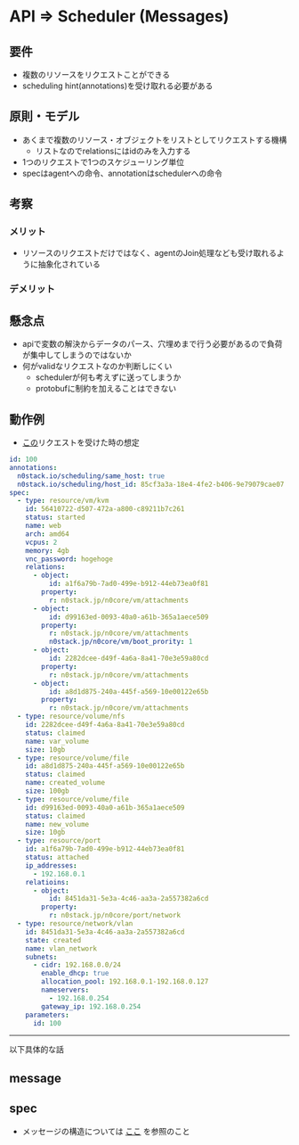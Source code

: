 # API => Scheduler (Messages)

## 要件

- 複数のリソースをリクエストことができる
- scheduling hint(annotations)を受け取れる必要がある

## 原則・モデル

- あくまで複数のリソース・オブジェクトをリストとしてリクエストする機構
  - リストなのでrelationsにはidのみを入力する
- 1つのリクエストで1つのスケジューリング単位
- specはagentへの命令、annotationはschedulerへの命令

## 考察

### メリット

- リソースのリクエストだけではなく、agentのJoin処理なども受け取れるように抽象化されている

### デメリット

## 懸念点

- apiで変数の解決からデータのパース、穴埋めまで行う必要があるので負荷が集中してしまうのではないか
- 何がvalidなリクエストなのか判断しにくい
    - schedulerが何も考えずに送ってしまうか
    - protobufに制約を加えることはできない

## 動作例

- [この](client2api.md)リクエストを受けた時の想定

```yaml
id: 100
annotations:
  n0stack.io/scheduling/same_host: true
  n0stack.io/scheduling/host_id: 85cf3a3a-18e4-4fe2-b406-9e79079cae07
spec:
  - type: resource/vm/kvm
    id: 56410722-d507-472a-a800-c89211b7c261
    status: started
    name: web
    arch: amd64
    vcpus: 2
    memory: 4gb
    vnc_password: hogehoge
    relations:
      - object:
          id: a1f6a79b-7ad0-499e-b912-44eb73ea0f81
        property:
          r: n0stack.jp/n0core/vm/attachments
      - object:
          id: d99163ed-0093-40a0-a61b-365a1aece509
        property:
          r: n0stack.jp/n0core/vm/attachments
          n0stack.jp/n0core/vm/boot_prority: 1
      - object:
          id: 2282dcee-d49f-4a6a-8a41-70e3e59a80cd
        property:
          r: n0stack.jp/n0core/vm/attachments
      - object:
          id: a8d1d875-240a-445f-a569-10e00122e65b
        property:
          r: n0stack.jp/n0core/vm/attachments
  - type: resource/volume/nfs
    id: 2282dcee-d49f-4a6a-8a41-70e3e59a80cd
    status: claimed
    name: var_volume
    size: 10gb
  - type: resource/volume/file
    id: a8d1d875-240a-445f-a569-10e00122e65b
    status: claimed
    name: created_volume
    size: 100gb
  - type: resource/volume/file
    id: d99163ed-0093-40a0-a61b-365a1aece509
    status: claimed
    name: new_volume
    size: 10gb
  - type: resource/port
    id: a1f6a79b-7ad0-499e-b912-44eb73ea0f81
    status: attached
    ip_addresses:
      - 192.168.0.1
    relatioins:
      - object:
          id: 8451da31-5e3a-4c46-aa3a-2a557382a6cd
        property:
          r: n0stack.jp/n0core/port/network
  - type: resource/network/vlan
    id: 8451da31-5e3a-4c46-aa3a-2a557382a6cd
    state: created
    name: vlan_network
    subnets:
      - cidr: 192.168.0.0/24
        enable_dhcp: true
        allocation_pool: 192.168.0.1-192.168.0.127
        nameservers:
          - 192.168.0.254
        gateway_ip: 192.168.0.254
    parameters:
      id: 100
```

---

以下具体的な話

## message

## spec

- メッセージの構造については [ここ](messages.md) を参照のこと
